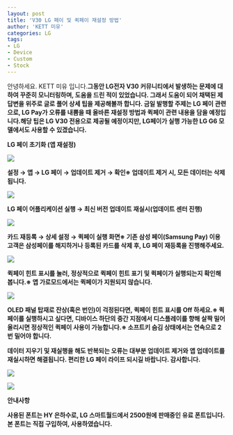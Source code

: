```yaml
---
layout: post
title: 'V30 LG 페이 및 퀵페이 재설정 방법'
author: 'KETT 미유'
categories: LG
tags:
- LG
- Device
- Custom
- Stock
---
```



<script> location.href='https://cafe.naver.com/develoid/751617' ; </script>

<p>
 <p>안녕하세요. KETT 미유 입니다.<b><b>그동안 LG전자 V30 커뮤니티에서 발생하는 문제에 대하여 꾸준히 모니터링하며, 도움을 드린 적이 있었습니다. 그래서 도움이 되어 채택된&nbsp;제 답변을 위주로 글로 풀어 상세 팁을 제공해볼까 합니다. 금일 발행할 주제는 <b>LG 페이 </b>관련으로, LG Pay가 오류를 내뿜을 때 올바른 재설정 방법과 퀵페이 관련 내용을 담을 예정입니다.<b><b>해당 팁은 LG V30&nbsp;전용으로&nbsp;제공될 예정이지만, LG페이가 실행 가능한 <b>LG G6 </b>모델에서도 사용할 수 있겠습니다.</p>
</p>
<p>
 <p>
  <p></p>
 </p>
</p>
<p>
 <p>
  <p>
   LG 페이 초기화 (앱 재설정)
  </p>
 </p>
</p>
<p>
 <p>
  <img src="https://dthumb-phinf.pstatic.net/?src=%22http%3A%2F%2Fblogfiles.naver.net%2FMjAxNzEwMTdfMjgy%2FMDAxNTA4MjE5NTcyMzg2.MV8_tlLPBHdbnsQC9xV46DzUZUaEHokMi46H53g7Zi0g.OtvS52uKRk9hRp_62CIb3HnaXlGyT4YpnV7nAe1wXM8g.JPEG.great97k%2F444.jpg%22&amp;type=cafe_wa740">
 </p>
</p>
<p>
 <p>설정 → 앱 → LG 페이 → <b>업데이트 제거 </b>→ 확인<b>※ 업데이트 제거 시, 모든 데이터는 삭제됩니다.</p>
</p>
<p>
 <p>
  <img src="https://dthumb-phinf.pstatic.net/?src=%22http%3A%2F%2Fblogfiles.naver.net%2FMjAxNzEwMTdfMjMg%2FMDAxNTA4MjE5Njc2NTg4.zlxHhbc5OGoDBSegGhGZXLd7RbhRcErJI9FtquzBDMwg.nvYtORk5TdDMwbz8_UAE3CAx_0t4eFk8mRYx8FnCZTIg.JPEG.great97k%2F555.jpg%22&amp;type=cafe_wa740">
 </p>
</p>
<p>
 <p>LG 페이 어플리케이션 실행 → 최신 버전 업데이트 재실시(업데이트 센터 진행)</p>
</p>
<p>
 <p>
  <img src="https://dthumb-phinf.pstatic.net/?src=%22http%3A%2F%2Fblogfiles.naver.net%2FMjAxNzEwMTdfMTY5%2FMDAxNTA4MjE5NzI0MTU1.InshAokvAb4ygAItLJ4QY-FZAP8vp10GAovEflaVBdwg.a_GhuvK7XycWK0yUvGRhOZRytW-r_oeWYJg1bOmyY7Qg.JPEG.great97k%2F888.jpg%22&amp;type=cafe_wa740">
 </p>
</p>
<p>
 <p>카드 재등록 → 상세 설정 → 퀵페이 실행 화면<b><b>※ </b>기존 삼성 페이(Samsung Pay) 이용 고객은 <b>삼성페이를 해지하거나 등록된 카드를 삭제 후</b>,&nbsp;LG 페이&nbsp;재등록을 진행해주세요.</p>
</p>
<p>
 <p>
  <img src="https://dthumb-phinf.pstatic.net/?src=%22http%3A%2F%2Fblogfiles.naver.net%2FMjAxNzEwMTdfMTM2%2FMDAxNTA4MjE5NzQ4NTY1.GD-ZRBT_Yu-lyRLim4UIZQkWMHVP4mk6ER3oIWmj_H4g.Rs0EWNzoedvRCMTPtJwQn3Qy5pem_nBi5gC7kAmvFQsg.JPEG.great97k%2F707.jpg%22&amp;type=cafe_wa740">
 </p>
</p>
<p>
 <p>퀵페이 힌트 표시를 눌러, 정상적으로 퀵페이 힌트 표기 및 퀵페이가 실행되는지 확인해봅니다.<b><b>※ 앱 가로모드에서는 퀵페이가 지원되지 않습니다.</b></p>
</p>
<p>
 <p>
  <img src="https://dthumb-phinf.pstatic.net/?src=%22http%3A%2F%2Fblogfiles.naver.net%2FMjAxNzEwMTdfNDEg%2FMDAxNTA4MjE5OTEzMzMy.ijOWPyxFzlkPEvdfO8T7uUvAknKt0wLiVznvu-i8AUEg.J2jiySYwCA_SvFH2G4Fr9HN4RVorMAyqJ9TyiqIz2SAg.JPEG.great97k%2FKakaoTalk_20171017_144557088.jpg%22&amp;type=cafe_wa740">
 </p>
</p>
<p>
 <p>OLED 패널 탑재로 잔상(혹은 번인)이 걱정된다면, 퀵페이 힌트 표시를 Off 하세요.<b><b>※ 퀵페이를 실행하시고 싶다면, <b>디바이스 하단의 중간 지점에서 디스플레이를 향해 </b>살짝 밀어 올리시면 정상적인 퀵페이 사용이 가능합니다.<b>※ 소프트키 숨김 상태에서는 연속으로 2번 밀어야 합니다.</p>
</p>
<p>
 <p>
  <p></p>
 </p>
</p>
<p>
 <p>데이터 지우기 및 재실행을 해도 반복되는 오류는 대부분 <b>업데이트 제거와 앱 업데이트를 재실시</b>하면 해결됩니다. 편리한 LG 페이 라이프 되시길 바랍니다. 감사합니다.</p>
</p>
<p>
 <p>
  <img src="https://dthumb-phinf.pstatic.net/?src=%22http%3A%2F%2Fgfmarket.phinf.naver.net%2Fsally_friends%2Foriginal_5.png%3Ftype%3Dp50_50%22&amp;type=cafe_wa740">
 </p>
</p>
<p>
 <p>
  <img src="https://dthumb-phinf.pstatic.net/?src=%22http%3A%2F%2Fblogfiles.naver.net%2FMjAxNzEwMTdfMjgy%2FMDAxNTA4MjIwMDI5Mzk2.Lgyl2CV6ZzQHUZtDGFBlCWA-5rUQ4cxIgokALUkOqxAg.rPpqi69Cy4XVqiKAolluwsLSMYhluYc5pZsefi7quRUg.JPEG.great97k%2FJPG_LOGO.jpg%22&amp;type=cafe_wa740">
 </p>
</p>
<p>
 <p>
  <p>
   안내사항
  </p>
 </p>
</p>
<p>
 <p>사용된 폰트는<b> HY 은하수</b>로, LG 스마트월드에서 2500원에 판매중인 <b>유료 폰트</b>입니다. 본 폰트는 직접 구입하여, 사용하였습니다.</p>
</p>
